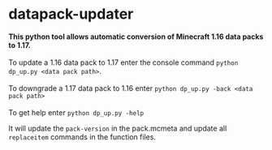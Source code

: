 # datapack-updater
<b>This python tool allows automatic conversion of Minecraft 1.16 data packs to 1.17.</b><br><br>
To update a 1.16 data pack to 1.17 enter the console command ```python dp_up.py <data pack path>```.<br><br>
To downgrade a 1.17 data pack to 1.16 enter ```python dp_up.py -back <data pack path>```<br><br>
To get help enter ```python dp_up.py -help```



It will update the ```pack-version``` in the pack.mcmeta and update all ```replaceitem``` commands in the function files. 
